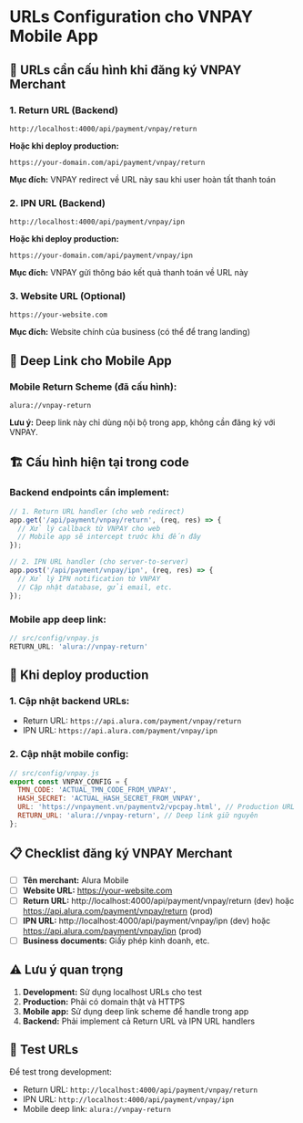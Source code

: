 # URLs Configuration cho VNPAY Mobile App

## 🔗 URLs cần cấu hình khi đăng ký VNPAY Merchant

### 1. **Return URL** (Backend)
```
http://localhost:4000/api/payment/vnpay/return
```

**Hoặc khi deploy production:**
```
https://your-domain.com/api/payment/vnpay/return
```

**Mục đích:** VNPAY redirect về URL này sau khi user hoàn tất thanh toán

### 2. **IPN URL** (Backend) 
```
http://localhost:4000/api/payment/vnpay/ipn
```

**Hoặc khi deploy production:**
```
https://your-domain.com/api/payment/vnpay/ipn
```

**Mục đích:** VNPAY gửi thông báo kết quả thanh toán về URL này

### 3. **Website URL** (Optional)
```
https://your-website.com
```

**Mục đích:** Website chính của business (có thể để trang landing)

## 📱 Deep Link cho Mobile App

### Mobile Return Scheme (đã cấu hình):
```
alura://vnpay-return
```

**Lưu ý:** Deep link này chỉ dùng nội bộ trong app, không cần đăng ký với VNPAY.

## 🏗️ Cấu hình hiện tại trong code

### Backend endpoints cần implement:
```javascript
// 1. Return URL handler (cho web redirect)
app.get('/api/payment/vnpay/return', (req, res) => {
  // Xử lý callback từ VNPAY cho web
  // Mobile app sẽ intercept trước khi đến đây
});

// 2. IPN URL handler (cho server-to-server)
app.post('/api/payment/vnpay/ipn', (req, res) => {
  // Xử lý IPN notification từ VNPAY
  // Cập nhật database, gửi email, etc.
});
```

### Mobile app deep link:
```javascript
// src/config/vnpay.js
RETURN_URL: 'alura://vnpay-return'
```

## 🚀 Khi deploy production

### 1. Cập nhật backend URLs:
- Return URL: `https://api.alura.com/payment/vnpay/return`
- IPN URL: `https://api.alura.com/payment/vnpay/ipn`

### 2. Cập nhật mobile config:
```javascript
// src/config/vnpay.js
export const VNPAY_CONFIG = {
  TMN_CODE: 'ACTUAL_TMN_CODE_FROM_VNPAY',
  HASH_SECRET: 'ACTUAL_HASH_SECRET_FROM_VNPAY', 
  URL: 'https://vnpayment.vn/paymentv2/vpcpay.html', // Production URL
  RETURN_URL: 'alura://vnpay-return', // Deep link giữ nguyên
};
```

## 📋 Checklist đăng ký VNPAY Merchant

- [ ] **Tên merchant:** Alura Mobile
- [ ] **Website URL:** https://your-website.com  
- [ ] **Return URL:** http://localhost:4000/api/payment/vnpay/return (dev) hoặc https://api.alura.com/payment/vnpay/return (prod)
- [ ] **IPN URL:** http://localhost:4000/api/payment/vnpay/ipn (dev) hoặc https://api.alura.com/payment/vnpay/ipn (prod)
- [ ] **Business documents:** Giấy phép kinh doanh, etc.

## ⚠️ Lưu ý quan trọng

1. **Development:** Sử dụng localhost URLs cho test
2. **Production:** Phải có domain thật và HTTPS
3. **Mobile app:** Sử dụng deep link scheme để handle trong app
4. **Backend:** Phải implement cả Return URL và IPN URL handlers

## 🔧 Test URLs

Để test trong development:
- Return URL: `http://localhost:4000/api/payment/vnpay/return`
- IPN URL: `http://localhost:4000/api/payment/vnpay/ipn`
- Mobile deep link: `alura://vnpay-return` 